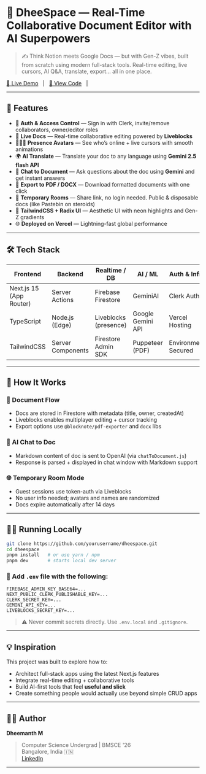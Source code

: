 # 🚀 DheeSpace — Real-Time Collaborative Document Editor with AI Superpowers

> ✍️ Think Notion meets Google Docs — but with Gen-Z vibes, built from scratch using modern full-stack tools. Real-time editing, live cursors, AI Q&A, translate, export... all in one place.

[🔗 Live Demo](https://dheespace.vercel.app) &nbsp;&nbsp;|&nbsp;&nbsp; [📂 View Code](https://github.com/dheemanthm2004/DheeSpace.) &nbsp;&nbsp;|&nbsp;&nbsp; 

---

## 🧠 Features

- 🔐 **Auth & Access Control** — Sign in with Clerk, invite/remove collaborators, owner/editor roles
- 📝 **Live Docs** — Real-time collaborative editing powered by **Liveblocks**
- 🧑‍🤝‍🧑 **Presence Avatars** — See who’s online + live cursors with smooth animations
- 🌍 **AI Translate** — Translate your doc to any language using **Gemini 2.5 flash API**
- 🤖 **Chat to Document** — Ask questions about the doc using **Gemini** and get instant answers
- 🧾 **Export to PDF / DOCX** — Download formatted documents with one click
- 🧪 **Temporary Rooms** — Share link, no login needed. Public & disposable docs (like Pastebin on steroids)
- 🎨 **TailwindCSS + Radix UI** — Aesthetic UI with neon highlights and Gen-Z gradients
- 🌐 **Deployed on Vercel** — Lightning-fast global performance

---

## 🛠️ Tech Stack

| Frontend       | Backend           | Realtime / DB         | AI / ML           | Auth & Infra    |
|----------------|-------------------|------------------------|--------------------|-----------------|
| Next.js 15 (App Router) | Server Actions | Firebase Firestore     | GeminiAI      | Clerk Auth      |
| TypeScript     | Node.js (Edge)    | Liveblocks (presence)  | Google Gemini API   | Vercel Hosting  |
| TailwindCSS    | Server Components | Firestore Admin SDK    | Puppeteer (PDF)    | Environment Secured |

---

## 🚦 How It Works

### 🧾 Document Flow

- Docs are stored in Firestore with metadata (title, owner, createdAt)
- Liveblocks enables multiplayer editing + cursor tracking
- Export options use `@blocknote/pdf-exporter` and `docx` libs

### 🤖 AI Chat to Doc

- Markdown content of doc is sent to OpenAI (via `chatToDocument.js`)
- Response is parsed + displayed in chat window with Markdown support

### 🌐 Temporary Room Mode

- Guest sessions use token-auth via Liveblocks
- No user info needed; avatars and names are randomized
- Docs expire automatically after 14 days

---

## 🧑‍💻 Running Locally

```bash
git clone https://github.com/yourusername/dheespace.git
cd dheespace
pnpm install   # or use yarn / npm
pnpm dev       # starts local dev server
```

### 🔐 Add `.env` file with the following:

```env
FIREBASE_ADMIN_KEY_BASE64=...
NEXT_PUBLIC_CLERK_PUBLISHABLE_KEY=...
CLERK_SECRET_KEY=...
GEMINI_API_KEY=...
LIVEBLOCKS_SECRET_KEY=...
```

> ⚠️ Never commit secrets directly. Use `.env.local` and `.gitignore`.

---

## 💡 Inspiration

This project was built to explore how to:

- Architect full-stack apps using the latest Next.js features
- Integrate real-time editing + collaborative tools
- Build AI-first tools that feel **useful and slick**
- Create something people would actually use beyond simple CRUD apps

---

## 🙋‍♂️ Author

**Dheemanth M**

> Computer Science Undergrad | BMSCE '26  
> Bangalore, India 🇮🇳  
> [LinkedIn](https://www.linkedin.com/in/dheemanth-madaiah-484a43327/) 

---


